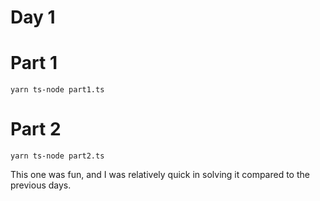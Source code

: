 # Day 1

# Part 1

    yarn ts-node part1.ts

# Part 2

    yarn ts-node part2.ts
    
This one was fun, and I was relatively quick in solving it compared to the previous days.